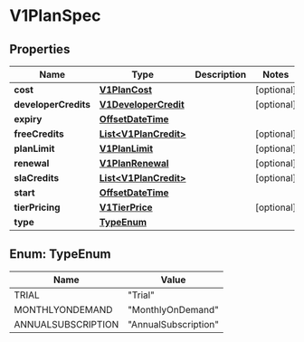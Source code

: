 # V1PlanSpec

## Properties
Name | Type | Description | Notes
------------ | ------------- | ------------- | -------------
**cost** | [**V1PlanCost**](V1PlanCost.md) |  |  [optional]
**developerCredits** | [**V1DeveloperCredit**](V1DeveloperCredit.md) |  |  [optional]
**expiry** | [**OffsetDateTime**](OffsetDateTime.md) |  | 
**freeCredits** | [**List&lt;V1PlanCredit&gt;**](V1PlanCredit.md) |  |  [optional]
**planLimit** | [**V1PlanLimit**](V1PlanLimit.md) |  |  [optional]
**renewal** | [**V1PlanRenewal**](V1PlanRenewal.md) |  |  [optional]
**slaCredits** | [**List&lt;V1PlanCredit&gt;**](V1PlanCredit.md) |  |  [optional]
**start** | [**OffsetDateTime**](OffsetDateTime.md) |  | 
**tierPricing** | [**V1TierPrice**](V1TierPrice.md) |  |  [optional]
**type** | [**TypeEnum**](#TypeEnum) |  | 

<a name="TypeEnum"></a>
## Enum: TypeEnum
Name | Value
---- | -----
TRIAL | &quot;Trial&quot;
MONTHLYONDEMAND | &quot;MonthlyOnDemand&quot;
ANNUALSUBSCRIPTION | &quot;AnnualSubscription&quot;
